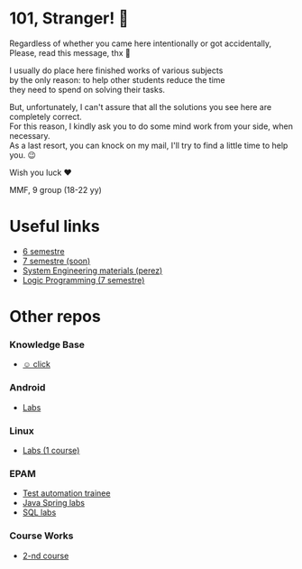 # 101, Stranger! 👋

Regardless of whether you came here intentionally or got accidentally, <br>
Please, read this message, thx 🙂 <br>

I usually do place here finished works of various subjects <br>
by the only reason: to help other students reduce the time <br>
they need to spend on solving their tasks. <br>

But, unfortunately, I can't assure that all the solutions you see here are completely correct. <br>
For this reason, I kindly ask you to do some mind work from your side, when necessary. <br>
As a last resort, you can knock on my mail, I'll try to find a little time to help you. 😉 <br>

Wish you luck ❤️

MMF, 9 group (18-22 yy)

# Useful links
- [6 semestre](https://uvolchyk.notion.site/d626ddeceb46492889c79f8b4ac00cc4?v=16d845b1eaba4051a0bf802d81e0e889)
- [7 semestre (soon)](https://www.notion.so/uvolchyk/de238e9565f244388ce45c79c175f8e7?v=011e7a2302894d92ac1f6660b6f83bd1)
- [System Engineering materials (perez)](https://www.notion.so/SysEng-a418c02964e64c0cad2ed7e715c3e12e)
- [Logic Programming (7 semestre)](https://uvolchyk.notion.site/e4c2c2983b874181bc7b28dba6947f1a)

# Other repos
### Knowledge Base
- [☺️ click](https://github.com/trotnic/knowledge-base)
### Android
- [Labs](https://github.com/trotnic/android)
### Linux
- [Labs (1 course)](https://github.com/trotnic/os)
### EPAM 
- [Test automation trainee](https://github.com/trotnic/epam-tat)
- [Java Spring labs](https://github.com/trotnic/epam-java)
- [SQL labs](https://github.com/trotnic/epam-sql)
### Course Works
- [2-nd course](https://github.com/trotnic/takeandfood-client)
